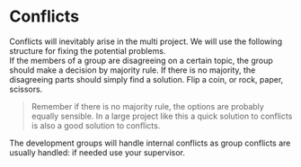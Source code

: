 # Conflicts

Conflicts will inevitably arise in the multi project. We will use the
following structure for fixing the potential problems.  
If the members of a group are disagreeing on a certain topic, the group
should make a decision by majority rule. If there is no majority, the
disagreeing parts should simply find a solution. Flip a coin, or rock,
paper, scissors.

> Remember if there is no majority rule, the options are probably
    equally sensible. In a large project like this a quick solution to
    conflicts is also a good solution to conflicts.

The development groups will handle internal conflicts as group conflicts
are usually handled: if needed use your supervisor.  
